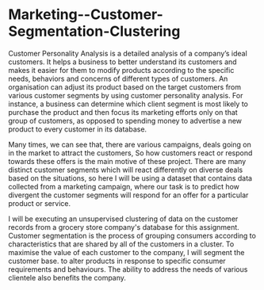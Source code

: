 # Marketing--Customer-Segmentation-Clustering
Customer Personality Analysis is a detailed analysis of a company’s ideal customers. It helps a business to better understand its customers and makes it easier for them to modify products according to the specific needs, behaviors and concerns of different types of customers.
An organisation can adjust its product based on the target customers from various customer segments by using customer personality analysis. For instance, a business can determine which client segment is most likely to purchase the product and then focus its marketing efforts only on that group of customers, as opposed to spending money to advertise a new product to every customer in its database.

Many times, we can see that, there are various campaigns, deals going on in the market to attract the customers, So how customers react or respond towards these offers is the main motive of these project. There are many distinct customer segments which will react differently on diverse deals based on the situations, so here I will be using a dataset that contains data collected from a marketing campaign, where our task is to predict how divergent the customer segments will respond for an offer for a particular product or service. 

I will be executing an unsupervised clustering of data on the customer records from a grocery store company's database for this assignment. Customer segmentation is the process of grouping consumers according to characteristics that are shared by all of the customers in a cluster. To maximise the value of each customer to the company, I will segment the customer base. to alter products in response to specific consumer requirements and behaviours. The ability to address the needs of various clientele also benefits the company.
